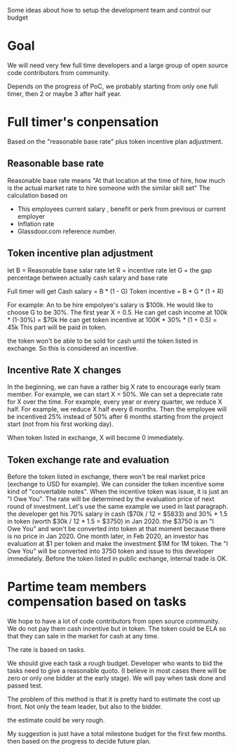 Some ideas about how to setup the development team and control our budget

# Goal

We will need very few full time developers and a large group of open source code contributors from community.

Depends on the progress of PoC, we probably starting from only one full timer, then 2 or maybe 3 after half year. 

# Full timer's conpensation

Based on the "reasonable base rate" plus token incentive plan adjustment.
## Reasonable base rate
Reasonable base rate means "At that location at the time of hire, how much is the actual market rate to hire someone with the similar skill set"
The calculation based on
- This employees current salary , benefit or perk from previous or current employer
- Inflation rate
- Glassdoor.com reference number.

## Token incentive plan adjustment
let B = Reasonable base salar rate
let R = incentive rate
let G = the gap percentage between actually cash salary and base rate

Full timer will get 
Cash salary = B * (1 - G) 
Token incentive = B * G * (1 + R)

For example:
An to be hire empolyee's salary is $100k. He would like to choose G to be 30%. The first year X = 0.5. 
He can get cash income at 100k * (1-30%) = $70k
He can get token incentive at 100K * 30% * (1 + 0.5) = 45k  This part will be paid in token. 

the token won't be able to be sold for cash until the token listed in exchange. So this is considered an incentive. 

## Incentive Rate X changes
In the beginning, we can have a rather big X rate to encourage early team member. For example, we can start X = 50%.
We can set a depreciate rate for X over the time. For example, every year or every quarter, we reduce X half. 
For example, we reduce X half every 6 months. Then the employee will be incentived 25% instead of 50% after 6 months starting from the project start (not from his first working day).

When token listed in exchange, X will become 0 immediately.

## Token exchange rate and evaluation
Before the token listed in exchange, there won't be real market price (exchange to USD for example). We can consider the token incentive some kind of "convertable notes". When the incentive token was issue, it is just an "I Owe You". The rate will be determined by the evaluation price of next round of investment. Let's use the same example we used in last paragraph. the developer get his 70% salary in cash ($70k / 12 = $5833) and 30% * 1.5 in token (worth $30k / 12 * 1.5 = $3750) in Jan 2020. the $3750 is an "I Owe You" and won't be converted into token at that moment because there is no price in Jan 2020. One month later,  in Feb 2020, an investor has evaluation at $1 per token and make the investment $1M for 1M token. The "I Owe You" will be converted into 3750 token and issue to this developer immediately. Before the token listed in public exchange, internal trade is OK.

# Partime team members compensation based on tasks

We hope to have a lot of code contributors from open source community. 
We do not pay them cash incentive but in token. The token could be ELA so that they can sale in the market for cash at any time.

The rate is based on tasks.

We should give each task a rough budget. Developer who wants to bid the tasks need to give a reasonable quoto. (I believe in most cases there will be zero or only one bidder at the early stage). We will pay when task done and passed test.

The problem of this method is that it is pretty hard to estimate the cost up front. Not only the team leader, but also to the bidder.

the estimate could be very rough. 

My suggestion is just have a total milestone budget for the first few months. then based on the progress to decide future plan.



